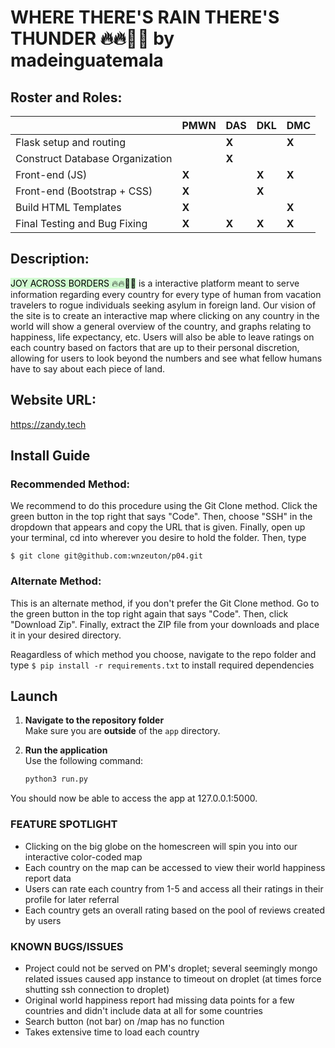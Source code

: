 # WHERE THERE'S RAIN THERE'S THUNDER 🔥🔥😵‍💫 by madeinguatemala


## Roster and Roles:  
|                                        | PMWN       | DAS        |  DKL       | DMC      |
| -------------------------------------- | ---------- | ---------- | ---------- | -------- |
| Flask setup and routing                |            |    **X**   |            |   **X**  |
| Construct Database Organization        |            |    **X**   |            |          |
| Front-end (JS)                         |    **X**   |            |   **X**    |   **X**  |
| Front-end (Bootstrap + CSS)            |   **X**    |            |   **X**    |          |
| Build HTML Templates                   |    **X**   |            |            |   **X**  |
| Final Testing and Bug Fixing           |    **X**   |    **X**   |   **X**    |   **X**  |

## Description:
<mark style="background: #BBFABBA6;">JOY ACROSS BORDERS 🔥🔥😵‍💫</mark> is a interactive platform meant to serve information regarding every country for every type of human from vacation travelers to rogue individuals seeking asylum in foreign land. Our vision of the site is to create an interactive map where clicking on any country in the world will show a general overview of the country, and graphs relating to happiness, life expectancy, etc. Users will also be able to leave ratings on each country based on factors that are up to their personal discretion, allowing for users to look beyond the numbers and see what fellow humans have to say about each piece of land.

## Website URL:
https://zandy.tech

## Install Guide
### Recommended Method: 
We recommend to do this procedure using the Git Clone method. Click the green button in the top right that says "Code". Then, choose "SSH" in the dropdown that appears and copy the URL that is given. Finally, open up your terminal, cd into wherever you desire to hold the folder. Then, type 
```
$ git clone git@github.com:wnzeuton/p04.git
```

### Alternate Method: 
This is an alternate method, if you don't prefer the Git Clone method. Go to the green button in the top right again that says "Code". Then, click "Download Zip". Finally, extract the ZIP file from your downloads and place it in your desired directory. 

Reagardless of which method you choose, navigate to the repo folder and type ```$ pip install -r requirements.txt``` to install required dependencies

## Launch

1. **Navigate to the repository folder**  
   Make sure you are **outside** of the `app` directory.

2. **Run the application**  
   Use the following command:
   ```bash
   python3 run.py

You should now be able to access the app at 127.0.0.1:5000.
   
### FEATURE SPOTLIGHT
* Clicking on the big globe on the homescreen will spin you into our interactive color-coded map
* Each country on the map can be accessed to view their world happiness report data
* Users can rate each country from 1-5 and access all their ratings in their profile for later referral
* Each country gets an overall rating based on the pool of reviews created by users

### KNOWN BUGS/ISSUES
* Project could not be served on PM's droplet; several seemingly mongo related issues caused app instance to timeout on droplet (at times force shutting ssh connection to droplet)
* Original world happiness report had missing data points for a few countries and didn't include data at all for some countries
* Search button (not bar) on /map has no function
* Takes extensive time to load each country
